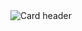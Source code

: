 <div align="center">
  <img src="https://arielguerrero.es/GithubBanner.png" alt="Card header"/>
</div>
